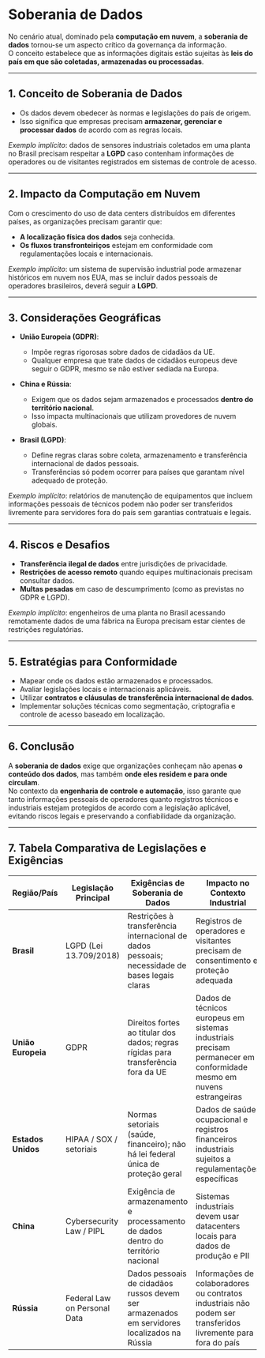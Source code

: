 # Soberania de Dados

No cenário atual, dominado pela **computação em nuvem**, a **soberania de dados** tornou-se um aspecto crítico da governança da informação.  
O conceito estabelece que as informações digitais estão sujeitas às **leis do país em que são coletadas, armazenadas ou processadas**.

---

## 1. Conceito de Soberania de Dados
- Os dados devem obedecer às normas e legislações do país de origem.  
- Isso significa que empresas precisam **armazenar, gerenciar e processar dados** de acordo com as regras locais.  

*Exemplo implícito*: dados de sensores industriais coletados em uma planta no Brasil precisam respeitar a **LGPD** caso contenham informações de operadores ou de visitantes registrados em sistemas de controle de acesso.

---

## 2. Impacto da Computação em Nuvem
Com o crescimento do uso de data centers distribuídos em diferentes países, as organizações precisam garantir que:
- **A localização física dos dados** seja conhecida.  
- **Os fluxos transfronteiriços** estejam em conformidade com regulamentações locais e internacionais.  

*Exemplo implícito*: um sistema de supervisão industrial pode armazenar históricos em nuvem nos EUA, mas se incluir dados pessoais de operadores brasileiros, deverá seguir a **LGPD**.

---

## 3. Considerações Geográficas
- **União Europeia (GDPR)**:  
  - Impõe regras rigorosas sobre dados de cidadãos da UE.  
  - Qualquer empresa que trate dados de cidadãos europeus deve seguir o GDPR, mesmo se não estiver sediada na Europa.  

- **China e Rússia**:  
  - Exigem que os dados sejam armazenados e processados **dentro do território nacional**.  
  - Isso impacta multinacionais que utilizam provedores de nuvem globais.  

- **Brasil (LGPD)**:  
  - Define regras claras sobre coleta, armazenamento e transferência internacional de dados pessoais.  
  - Transferências só podem ocorrer para países que garantam nível adequado de proteção.  

*Exemplo implícito*: relatórios de manutenção de equipamentos que incluem informações pessoais de técnicos podem não poder ser transferidos livremente para servidores fora do país sem garantias contratuais e legais.

---

## 4. Riscos e Desafios
- **Transferência ilegal de dados** entre jurisdições de privacidade.  
- **Restrições de acesso remoto** quando equipes multinacionais precisam consultar dados.  
- **Multas pesadas** em caso de descumprimento (como as previstas no GDPR e LGPD).  

*Exemplo implícito*: engenheiros de uma planta no Brasil acessando remotamente dados de uma fábrica na Europa precisam estar cientes de restrições regulatórias.

---

## 5. Estratégias para Conformidade
- Mapear onde os dados estão armazenados e processados.  
- Avaliar legislações locais e internacionais aplicáveis.  
- Utilizar **contratos e cláusulas de transferência internacional de dados**.  
- Implementar soluções técnicas como segmentação, criptografia e controle de acesso baseado em localização.  

---

## 6. Conclusão
A **soberania de dados** exige que organizações conheçam não apenas **o conteúdo dos dados**, mas também **onde eles residem e para onde circulam**.  
No contexto da **engenharia de controle e automação**, isso garante que tanto informações pessoais de operadores quanto registros técnicos e industriais estejam protegidos de acordo com a legislação aplicável, evitando riscos legais e preservando a confiabilidade da organização.

---

## 7. Tabela Comparativa de Legislações e Exigências

| Região/País        | Legislação Principal | Exigências de Soberania de Dados | Impacto no Contexto Industrial |
|--------------------|----------------------|----------------------------------|--------------------------------|
| **Brasil**         | LGPD (Lei 13.709/2018) | Restrições à transferência internacional de dados pessoais; necessidade de bases legais claras | Registros de operadores e visitantes precisam de consentimento e proteção adequada |
| **União Europeia** | GDPR                 | Direitos fortes ao titular dos dados; regras rígidas para transferência fora da UE | Dados de técnicos europeus em sistemas industriais precisam permanecer em conformidade mesmo em nuvens estrangeiras |
| **Estados Unidos** | HIPAA / SOX / setoriais | Normas setoriais (saúde, financeiro); não há lei federal única de proteção geral | Dados de saúde ocupacional e registros financeiros industriais sujeitos a regulamentações específicas |
| **China**          | Cybersecurity Law / PIPL | Exigência de armazenamento e processamento de dados dentro do território nacional | Sistemas industriais devem usar datacenters locais para dados de produção e PII |
| **Rússia**         | Federal Law on Personal Data | Dados pessoais de cidadãos russos devem ser armazenados em servidores localizados na Rússia | Informações de colaboradores ou contratos industriais não podem ser transferidos livremente para fora do país |

